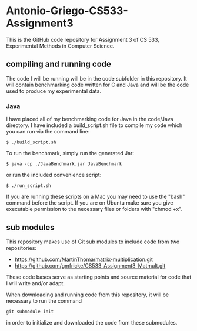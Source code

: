 # Antonio-Griego-CS533-Assignment3

This is the GitHub code repository for Assignment 3 of CS 533, Experimental Methods in Computer Science.

## compiling and running code

The code I will be running will be in the code subfolder in this repository. It will contain benchmarking code written for C and Java and will be the code used to produce my experimental data.

### Java

I have placed all of my benchmarking code for Java in the code/Java directory. I have included a build_script.sh file to compile my code which you can run via the command line:
```
$ ./build_script.sh
```

To run the benchmark, simply run the generated Jar:
```
$ java -cp ./JavaBenchmark.jar JavaBenchmark
```
or run the included convenience script:
```
$ ./run_script.sh
```

If you are running these scripts on a Mac you may need to use the "bash" command before the script. If you are on Ubuntu make sure you give executable permission to the necessary files or folders with "chmod +x".

## sub modules

This repository makes use of Git sub modules to include code from two repositories:

- https://github.com/MartinThoma/matrix-multiplication.git
- https://github.com/gmfricke/CS533_Assignment3_Matmult.git

These code bases serve as starting points and source material for code that I will write and/or adapt.

When downloading and running code from this repository, it will be necessary to run the command
```
git submodule init
```
in order to initialize and downloaded the code from these submodules.